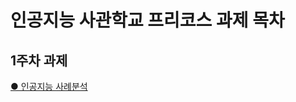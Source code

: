 # 인공지능 사관학교 프리코스 과제 목차

## 1주차 과제
[● 인공지능 사례분석](https://github.com/minjes12/MJ_AI/blob/master/1%EC%A3%BC%EC%B0%A8%EA%B3%BC%EC%A0%9C.ipynb)
